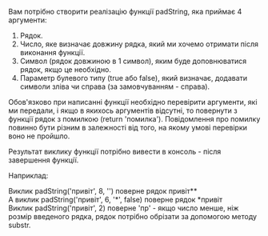 Вам потрібно створити реалізацію функції padString, яка приймає 4 аргументи:

1. Рядок.
2. Число, яке визначає довжину рядка, який ми хочемо отримати після виконання функції.
3. Символ (рядок довжиною в 1 символ), яким буде доповнюватися рядок, якщо це необхідно.
4. Параметр булевого типу (true або false), який визначає, додавати символи зліва чи справа (за замовчуванням - справа).

Обов'язково при написанні функції необхідно перевірити аргументи, які ми передали, і якщо в якихось аргументів відсутні, то повернути з функції рядок з помилкою (return 'помилка'). Повідомлення про помилку повинно бути різним в залежності від того, на якому умові перевірки воно не пройшло.

Результат виклику функції потрібно вивести в консоль - після завершення функції.

Наприклад:

Виклик padString('привіт', 8, '') поверне рядок привіт** <br>
А виклик padString('привіт', 6, '*', false) поверне рядок *привіт<br>
Виклик padString('привіт', 2) поверне 'пр' - якщо число менше, ніж розмір введеного рядка, рядок потрібно обрізати за допомогою методу substr.
